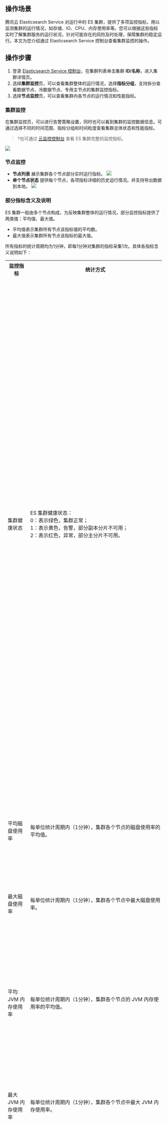 ## 操作场景
腾讯云 Elasticsearch Service 对运行中的 ES 集群，提供了多项监控指标，用以监测集群的运行情况，如存储、IO、CPU、内存使用率等。您可以根据这些指标实时了解集群服务的运行状况，针对可能存在的风险及时处理，保障集群的稳定运行。本文为您介绍通过 Elasticsearch Service 控制台查看集群监控的操作。

## 操作步骤
1. 登录 [Elasticsearch Service 控制台](https://console.cloud.tencent.com/es)，在集群列表单击集群 **ID/名称**，进入集群详情页。
2. 选择**集群监控**页，可以查看集群整体的运行情况，选择**指标分组**，支持拆分查看数据节点、冷数据节点、专用主节点的集群监控指标。
3. 选择**节点监控**页，可以查看集群内各节点的运行情况和性能指标。

### 集群监控
在集群监控页，可以进行告警策略设置，同时也可以看到集群的监控数据信息。可通过选择不同的时间范围、指标分组和时间粒度查看集群总体状态和性能指标。
>?也可通过 [云监控控制台](https://console.cloud.tencent.com/monitor/product/es) 查看 ES 集群完整的监控指标。 
>
![](https://main.qcloudimg.com/raw/4cd5eb8182050261a6de39d023369e4f.png)

### 节点监控
- **节点列表**
展示集群各个节点部分实时运行指标。
![](https://main.qcloudimg.com/raw/aad8b8c72ad674f14be3816769b9d1e9.png)
- **单个节点状态**
提供每个节点，各项指标详细的历史运行情况。并支持导出数据到本地。
![](https://main.qcloudimg.com/raw/ece760b9c0bba6f38e3b02c295223c06.png)

### 部分指标含义及说明
ES 集群一般由多个节点构成，为反映集群整体的运行情况，部分监控指标提供了两类值：平均值、最大值。
- 平均值表示集群所有节点该指标值的平均数。
- 最大值表示集群所有节点该指标的最大值。

所有指标的统计周期均为1分钟，即每1分钟对集群的指标采集1次。具体各指标含义说明如下：

<table  border="0" cellspacing="0" cellpadding="0">
<tr>
<th width="118px">监控指标</th>
<th>统计方式</th>
<th>详情</th>
</tr>
<tr>
<td>集群健康状态</td>
<td>ES 集群健康状态：<br>0：表示绿色，集群正常；<br>1：表示黄色，告警，部分副本分片不可用；<br>2：表示红色，异常，部分主分片不可用。</td>
<td><li>green：表示所有的主分片和副本分片都可用，集群处于最健康的状态。<li>yellow：表示所有的主分片均可用，但部分副本分片不可用，此时搜索结果仍然是完整的。但集群的高可用性在一定程度上受到影响，数据面临较高的丢失风险。在集群健康状态变为 yellow 后，应及时调查和定位问题，并修复，防止数据丢失。<li>red：表示至少一个主分片以及它的全部副本均不可用。集群处于 red 状态意味着已有部分数据丢失：搜索只能返回部分数据，而分配到丢失分片上的写入请求会返回异常。在集群健康状态变为 red 后，应及时定位异常分片，并进行修复。</td>
</tr>
<tr>
<td>平均磁盘使用率</td>
<td>每单位统计周期内（1分钟），集群各个节点的磁盘使用率的平均值。</td>
<td>磁盘使用率过高会导致数据无法正常写入。解决方法：<br>及时清理无用的索引。<br>对集群进行扩容，增加单节点的磁盘容量或增加节点个数。</td>
</tr>
<tr>
<td>最大磁盘使用率 </td>
<td>每单位统计周期内（1分钟），集群各个节点中最大磁盘使用率。 </td>
<td>- </td>
</tr>
<tr>
<td> 平均 JVM 内存使用率</td>
<td> 每单位统计周期内（1分钟），集群各个节点的 JVM 内存使用率的平均值。</td>
<td> 该值过高会导致集群节点 GC 频繁，甚至有出现 OOM。<br>导致该值过高的原因，一般是节点上 ES 处理任务超出节点 JVM 的负载能力。您需要注意观察集群正在执行的任务，或调整集群的配置。</td>
</tr>
<tr>
<td>最大 JVM 内存使用率 </td>
<td> 每单位统计周期内（1分钟），集群各个节点中最大 JVM 内存使用率。</td>
<td>- </td>
</tr>
<tr>
<td>	平均 CPU 使用率 </td>
<td> 每单位统计周期内（1分钟），集群各个节点的 CPU 使用率的平均值。</td>
<td>当集群各节点处理的读写任务超出节点 CPU 的负载能力时，该指标就会过高，CPU 使用率过高会导致集群节点处理能力下降，甚至宕机。您可以从以下几点解决平均 CPU 使用率过高的问题：<li>观察该指标是持续性较高，还是临时飙升。若是临时飙升，确定是否有临时性复杂任务正在执行。<li>若该指标持续较高，分析业务对集群的读写操作是否可以优化，降低读写频率，减小数据量，从而减轻节点负载。<li>对于节点配置无法满足业务吞吐量的情况，建议对集群节点进行纵向扩容，提高单节点的负载能力。 </td>
</tr>
<tr>
<td> 最大 CPU 使用率	</td>
<td>每单位统计周期内（1分钟），集群各个节点中最大 CPU 使用率。 </td>
<td>- </td>
</tr>
<tr>
<td> 集群1分钟平均负载</td>
<td> 集群1分钟所有节点的平均负载  load_1m，指标来源：ES 节点状态 api：_nodes/stats/os/cpu/load_average/1m。</td>
<td> 	load_1m 过高时，建议降低集群负载或调大集群节点规格。</td>
</tr>
<tr>
<td> 集群1分钟最大负载</td>
<td>集群1分钟所有节点的最大平均负载 load_1m。 </td>
<td>	-   </td>
</tr>
<tr>
<td> 平均写入延迟</td>
<td><li>写入延迟（index_latency），指单次 index 请求耗时（ms/次），集群平均写入延迟是统计周期内（1分钟）所有节点单次 index 请求耗时的平均值。<li>节点单次 index 请求耗时计算规则：每隔一个统计周期（1分钟）记录一次节点的两个指标，节点历史 index 总次数（_nodes/stats/indices/indexing/index_total），节点历史 index 总耗时（_nodes/stats/indices/indexing/index_time_in_millis），取相邻两次记录的差值，即一个周期内的绝对值并进行计算：index 耗时 / index 次数，得出统计周期内（1分钟）单次 index 平均耗时。 </td>
<td> 写入延迟，是指单个文档写入平均耗时。集群平均写入延迟，是指统计周期内，所有节点的写入用时的平均值。<br>写入延迟过高时，建议调大节点规格或增加节点个数。</td>
</tr>
<tr>
<td>最大写入延迟 </td>
<td><li>写入延迟（index_latency），指单次 index 请求耗时（ms/次），集群最大写入延迟是统计周期内（1分钟）所有节点中单次 index 请求耗时的最大值。<li>节点单次 index 请求耗时计算规则：见平均写入延迟。 </td>
<td> - </td>
</tr>
<tr>
<td>平均查询延迟 </td>
<td> <li>查询延迟（search_latency），指单次查询请求耗时（ms/次），集群平均查询延迟是统计周期内（1分钟）所有节点单次查询请求耗时的平均值。<li>节点单次查询请求耗时计算规则：每隔一个统计周期（1分钟）记录一次节点的两个指标，节点历史查询总次数（_nodes/stats/indices/search/query_total），节点历史查询总耗时（_nodes/stats/indices/search/query_time_in_millis），取相邻两次记录的差值，即一个周期内的绝对值并进行计算：query 耗时 / query 次数，得出统计周期内（1分钟）单次查询平均耗时。</td>
<td> 查询延迟，是指单个查询平均耗时。集群平均查询延迟，就是统计周期内，所有节点查询用时的平均值。<br>查询延迟过高时，建议调大节点规格或增加节点个数。</td>
</tr>
<tr>
<td> 最大查询延迟  </td>
<td> <li>查询延迟（search_latency），指单次查询请求耗时（ms/次），集群最大查询延迟是统计周期内（1分钟）所有节点中单次查询请求耗时的最大值。<li>节点单次查询请求耗时计算规则：见平均查询延迟。</td>
<td> - </td>
</tr>
<tr>
<td>平均每秒写入次数 </td>
<td> 集群所有节点接收到的每秒 index 请求次数的平均值。节点每秒 index 请求次数计算规则：每隔一个统计周期（1分钟）记录一次节点历史 index 总次数（_nodes/stats/indices/indexing/index_total），取相邻两次记录的差值，即一个周期内的绝对值并进行计算：index 次数 / 60秒，得出统计周期内每秒 index 请求次数的平均值。</td>
<td>-  </td>
</tr>
<tr>
<td> 平均每秒完成查询次数 </td>
<td>集群所有节点接收到的每秒查询请求次数的平均值。节点每秒查询请求次数计算规则：每个统计周期（1分钟）记录一次节点历史查询总次数（_nodes/stats/indices/search/query_total），取相邻两次记录的差值，即一个周期内的绝对值并进行计算：query 次数 / 60秒，得到统计周期内每秒查询请求次数的平均值。 </td>
<td> - </td>
</tr>
<tr>
<td>写入拒绝率 </td>
<td> 单位周期内，集群写入请求被拒绝次数 ÷ 总写入请求次数，得到的比率。具体计算规则：每隔一个统计周期采集两个指标：历史写入请求被拒绝次数（5.6.4版本：_nodes/stats/thread_pool/bulk/rejected，6.4.3及之后版本： _nodes/stats/thread_pool/write/rejected）、历史写入请求次数（5.6.4版本：_nodes/stats/thread_pool/bulk/completed，6.4.3及之后版本：_nodes/stats/thread_pool/write/completed），取相邻两次记录的差值，即一个周期内的绝对值并进行计算，写入请求拒绝次数 / 写入请求完成次数。 </td>
<td>写入 QPS 过大，CPU、内存、磁盘使用率过高时，可能会造成集群写入拒绝率会增加。一般地，是集群当前配置无法满足业务写操作需求。对于节点配置过低的场景，可以通过提高节点规格或降低写入操作次数来解决。对于磁盘使用率过高的情况，可以通过扩容集群磁盘或删除无用数据来解决。 </td>
</tr>
<tr>
<td>查询拒绝率   </td>
<td> 单位周期内，集群查询请求被拒绝次数 ÷ 总查询请求次数，得到的比率。具体计算规则：每隔一个统计周期采集两个指标：历史查询请求被拒绝次数（_nodes/stats/thread_pool/search/rejected）、历史查询请求次数（_nodes/stats/thread_pool/search/completed），取相邻两次记录的差值，即一个周期内的绝对值并进行计算：查询请求拒绝次数 / 查询请求完成次数。</td>
<td> 写入 QPS 过大，CPU、内存使用率过高，可能会造成造成集群查询拒绝率上升。一般地，是集群当前配置无法满足业务读操作需求，该值过高时建议对集群调大集群节点配置，提高集群节点的处理能力。</td>
</tr>
<tr>
<td>集群总文档数   </td>
<td> 集群中的文档总数，此数字可能包括来自嵌套字段的文档。计算规则：ES 集群文档数 API：_cluster/stats/indices/docs/count，详情请参见 <a href="https://www.elastic.co/guide/en/elasticsearch/reference/current/cluster-stats.html">Cluster stats API</a>。</td>
<td>  - </td>
</tr>
<tr>
<td>自动快照备份状态   </td>
<td> 集群开启自动快照备份后的备份结果：<br>0：未开启自动备份；<br>1：自动备份正常；<br>-1：自动备份失败。</td>
<td>自动快照备份，会把集群的数据定时备份到 COS，以便在需要的时候可以对数据进行恢复，从而更全面保障数据安全，建议开启，更多信息可查看：<a href="https://cloud.tencent.com/document/product/845/31900">自动快照备份</a>。</td>
</tr>
<tr>
<td>分片中最大文档数 	   </td>
<td>  集群中全部索引下分片，按文档数统计后的单个分片最大值。</td>
<td>-</td>
</tr>
<tr>
<td>集群最大分片存储量	 	   </td>
<td>集群中全部索引分片，按存储量统计后的单个分片最大值。</td>
<td>-</td>
</tr>
<tr>
<td>集群最大分片文档 delete 次数 		 	   </td>
<td>集群中全部索引下分片文档数中，单个分片中被标记为已删除状态的文档数量经统计后，各个分片中的最大值。</td>
<td>-</td>
</tr>
<tr>
<td>集群最大分片文档 delete 次数占比	</td>
<td>集群中全部索引下分片文档数中，单个分片中被标记为已删除状态的文档数量相较于该分片文档总数的比值，各个分片下的比值中的最大值。</td>
<td>-</td>
</tr>
<tr>
<td>活跃查询 context 数量		</td>
<td>集群下全部节点统计活跃查询 context 的均值。</td>
<td>-</td>
</tr>
<tr>
<td>查询任务耗时90分位			</td>
<td>每单位统计周期内，集群最大节点执行查询任务90分位时延。</td>
<td>-</td>
</tr>
<tr>
<td>写入任务耗时90分位				</td>
<td>每单位统计周期内，集群最大节点执行写入任务90分位时延。</td>
<td>-</td>
</tr>
</table>
